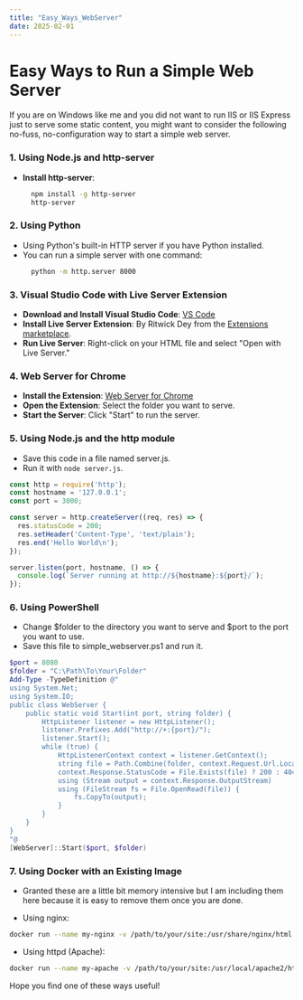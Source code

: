 ```yaml
---
title: "Easy_Ways_WebServer"
date: 2025-02-01
---
```


# Easy Ways to Run a Simple Web Server

If you are on Windows like me and you did not want to run IIS or IIS Express just to serve some static content, you might want to consider the following no-fuss, no-configuration way to start a simple web server. 

### 1. Using Node.js and http-server

- **Install http-server**: 
  ```bash
    npm install -g http-server
    http-server
  ```

### 2. Using Python
- Using Python's built-in HTTP server if you have Python installed.
- You can run a simple server with one command:
  ```bash
    python -m http.server 8000
  ```

### 3. Visual Studio Code with Live Server Extension

- **Download and Install Visual Studio Code**: [VS Code](https://code.visualstudio.com/)
- **Install Live Server Extension**: By Ritwick Dey from the [Extensions marketplace](https://marketplace.visualstudio.com/items?itemName=ritwickdey.LiveServer).
- **Run Live Server**: Right-click on your HTML file and select "Open with Live Server."

### 4. Web Server for Chrome

- **Install the Extension**: [Web Server for Chrome](https://chrome.google.com/webstore/detail/web-server-for-chrome/ofhbbkphhbklhfoeikjpcbhemlocgigb)
- **Open the Extension**: Select the folder you want to serve.
- **Start the Server**: Click "Start" to run the server.

### 5. Using Node.js and the http module
- Save this code in a file named server.js.
- Run it with `node server.js`.
```js
const http = require('http');
const hostname = '127.0.0.1';
const port = 3000;

const server = http.createServer((req, res) => {
  res.statusCode = 200;
  res.setHeader('Content-Type', 'text/plain');
  res.end('Hello World\n');
});

server.listen(port, hostname, () => {
  console.log(`Server running at http://${hostname}:${port}/`);
});
```

### 6. Using PowerShell
- Change $folder to the directory you want to serve and $port to the port you want to use.
- Save this file to simple_webserver.ps1 and run it.
```powershell
$port = 8080
$folder = "C:\Path\To\Your\Folder"
Add-Type -TypeDefinition @"
using System.Net;
using System.IO;
public class WebServer {
    public static void Start(int port, string folder) {
        HttpListener listener = new HttpListener();
        listener.Prefixes.Add("http://+:{port}/");
        listener.Start();
        while (true) {
            HttpListenerContext context = listener.GetContext();
            string file = Path.Combine(folder, context.Request.Url.LocalPath.TrimStart('/'));
            context.Response.StatusCode = File.Exists(file) ? 200 : 404;
            using (Stream output = context.Response.OutputStream)
            using (FileStream fs = File.OpenRead(file)) {
                fs.CopyTo(output);
            }
        }
    }
}
"@
[WebServer]::Start($port, $folder)
```

### 7. Using Docker with an Existing Image
- Granted these are a little bit memory intensive but I am including them here because it is easy to remove them once you are done.

- Using nginx:
```bash
docker run --name my-nginx -v /path/to/your/site:/usr/share/nginx/html:ro -d -p 8080:80 nginx
```

- Using httpd (Apache):
```bash
docker run --name my-apache -v /path/to/your/site:/usr/local/apache2/htdocs:ro -d -p 8080:80 httpd
```

Hope you find one of these ways useful!
